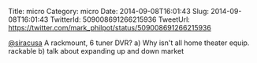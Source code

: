 Title: micro
Category: micro
Date: 2014-09-08T16:01:43
Slug: 2014-09-08T16:01:43
TwitterId: 509008691266215936
TweetUrl: https://twitter.com/mark_philpot/status/509008691266215936

[@siracusa](https://twitter.com/siracusa) A rackmount, 6 tuner DVR? a) Why isn't all home theater equip. rackable b) talk about expanding up and down market